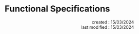 # <h1 align="center">Functional Specifications</h1>

<p align="right">created : 15/03/2024<br>last modified : 15/03/2024</p>

